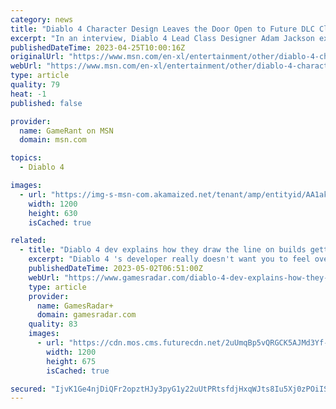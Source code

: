 ```yaml
---
category: news
title: "Diablo 4 Character Design Leaves the Door Open to Future DLC Classes, According to Dev"
excerpt: "In an interview, Diablo 4 Lead Class Designer Adam Jackson explains how the game's class design leaves room for future additions."
publishedDateTime: 2023-04-25T10:00:16Z
originalUrl: "https://www.msn.com/en-xl/entertainment/other/diablo-4-character-design-leaves-the-door-open-to-future-dlc-classes-according-to-dev/ar-AA1akela"
webUrl: "https://www.msn.com/en-xl/entertainment/other/diablo-4-character-design-leaves-the-door-open-to-future-dlc-classes-according-to-dev/ar-AA1akela"
type: article
quality: 79
heat: -1
published: false

provider:
  name: GameRant on MSN
  domain: msn.com

topics:
  - Diablo 4

images:
  - url: "https://img-s-msn-com.akamaized.net/tenant/amp/entityid/AA1akel4.img?h=630&w=1200&m=6&q=60&o=t&l=f&f=jpg"
    width: 1200
    height: 630
    isCached: true

related:
  - title: "Diablo 4 dev explains how they draw the line on builds getting too overpowered"
    excerpt: "Diablo 4 's developer really doesn't want you to feel overpowered. In the latest issue of PC Gamer magazine lead class designer Adam Z. Jackson spoke about combat design, admitting that it's \"fun to ..."
    publishedDateTime: 2023-05-02T06:51:00Z
    webUrl: "https://www.gamesradar.com/diablo-4-dev-explains-how-they-draw-the-line-on-builds-getting-too-overpowered/"
    type: article
    provider:
      name: GamesRadar+
      domain: gamesradar.com
    quality: 83
    images:
      - url: "https://cdn.mos.cms.futurecdn.net/2uUmqBp5vQRGCK5AJMd3Yf-1200-80.jpg"
        width: 1200
        height: 675
        isCached: true

secured: "IjvK1Ge4njDiQFr2opztHJy3pyG1y22uUtPRtsfdjHxqWJts8Iu5Xj0zPOiISDojo4KYdM228cC0DwwAYEDZ61I2L5roWeM73+F909KIxkFLIW7bxKYCyyFeJQnBNdeJcbES0H60rZxBl1syQI7x7t9Wi91A916dinjmbtJWcGpQCFAg30CZvkqVy28ovOZO0THa/b7a5BQkJDNWRUYgRl9wCytdBhizNe9nsOQvwz/PhWMy4y0Yan/ldb1DpLERDLoT5dPg6lKsFawCAw9a+d4lX40/1sRxy6n3OBklxektE/fUTWZWrIu63seyiohrpOj7VaXA/g+Os1wc48jfM3dq/6YoTMnCLcMZW0J6q04=;+a5rF2T7LjqDC1IME2Bw8w=="
---
```


